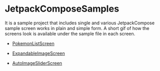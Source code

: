 # JetpackComposeSamples

It is a sample project that includes single and various JetpackCompose sample screen works in plain and simple form. A short gif of how the screens look is available under the sample file in each screen.

* [PokemonListScreen](https://github.com/zekierciyas/JetpackComposeSamples/tree/main/app/src/main/java/com/zekierciyas/jetpackcomposesamples/ui/samples/list_view) 

* [ExpandableImageScreen](https://github.com/zekierciyas/JetpackComposeSamples/tree/main/app/src/main/java/com/zekierciyas/jetpackcomposesamples/ui/samples/expand_image) 

* [AutoImageSliderScreen](https://github.com/zekierciyas/JetpackComposeSamples/tree/main/app/src/main/java/com/zekierciyas/jetpackcomposesamples/ui/samples/image_slider) 
